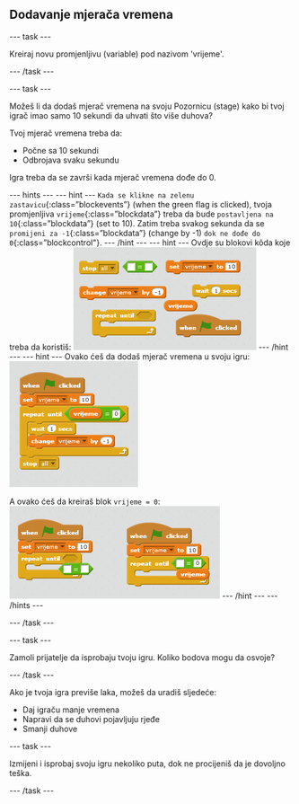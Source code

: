 ## Dodavanje mjerača vremena

\--- task \---

Kreiraj novu promjenljivu (variable) pod nazivom 'vrijeme'.

\--- /task \---

\--- task \---

Možeš li da dodaš mjerač vremena na svoju Pozornicu (stage) kako bi tvoj igrač imao samo 10 sekundi da uhvati što više duhova?

Tvoj mjerač vremena treba da:

+ Počne sa 10 sekundi
+ Odbrojava svaku sekundu

Igra treba da se završi kada mjerač vremena dođe do 0.

\--- hints \--- \--- hint \--- `Kada se klikne na zelenu zastavicu`{:class=”blockevents”} (when the green flag is clicked), tvoja promjenljiva `vrijeme`{:class=”blockdata”} treba da bude `postavljena na 10`{:class=”blockdata”} (set to 10). Zatim treba svakog sekunda da se `promijeni za -1`{:class=”blockdata”} (change by -1) `dok ne dođe do 0`{:class=”blockcontrol"}. \--- /hint \--- \--- hint \--- Ovdje su blokovi kôda koje treba da koristiš: ![screenshot](images/ghost-timer-blocks.png) \--- /hint \--- \--- hint \--- Ovako ćeš da dodaš mjerač vremena u svoju igru: ![snimak ekrana](images/ghost-timer-code.png)

A ovako ćeš da kreiraš blok `vrijeme = 0`: ![screenshot](images/ghost-timer-help.png) \--- /hint \--- \--- /hints \---

\--- /task \---

\--- task \---

Zamoli prijatelje da isprobaju tvoju igru. Koliko bodova mogu da osvoje?

\--- /task \---

Ako je tvoja igra previše laka, možeš da uradiš sljedeće:

+ Daj igraču manje vremena
+ Napravi da se duhovi pojavljuju rjeđe
+ Smanji duhove

\--- task \---

Izmijeni i isprobaj svoju igru nekoliko puta, dok ne procijeniš da je dovoljno teška.

\--- /task \---